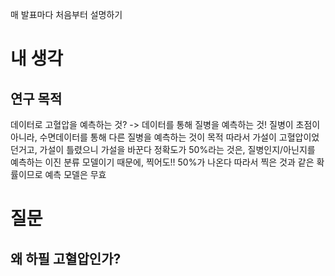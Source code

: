 매 발표마다 처음부터 설명하기

# 내 생각
## 연구 목적
데이터로 고혈압을 예측하는 것?
-> 데이터를 통해 질병을 예측하는 것!
질병이 초점이 아니라, 수면데이터를 통해 다른 질병을 예측하는 것이 목적
따라서 가설이 고혈압이었던거고, 가설이 틀렸으니 가설을 바꾼다
정확도가 50%라는 것은, 질병인지/아닌지를 예측하는 이진 분류 모델이기 때문에, 찍어도!! 50%가 나온다
따라서 찍은 것과 같은 확률이므로 예측 모델은 무효

# 질문
## 왜 하필 고혈압인가?
 